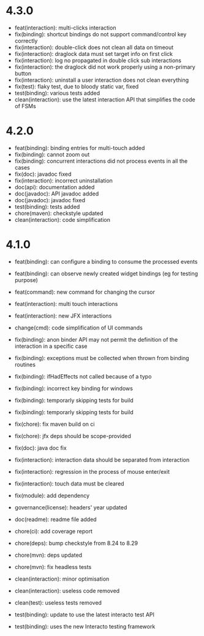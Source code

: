# 4.3.0

* feat(interaction): multi-clicks interaction
* fix(binding): shortcut bindings do not support command/control key correctly
* fix(interaction): double-click does not clean all data on timeout
* fix(interaction): draglock data must set target info on first click
* fix(interaction): log no propagated in double click sub interactions
* fix(interaction): the draglock did not work properly using a non-primary button
* fix(interaction): uninstall a user interaction does not clean everything
* fix(test): flaky test, due to bloody static var, fixed
* test(binding): various tests added
* clean(interaction): use the latest interaction API that simplifies the code of FSMs

# 4.2.0

* feat(binding): binding entries for multi-touch added
* fix(binding): cannot zoom out
* fix(binding): concurrent interactions did not process events in all the cases
* fix(doc): javadoc fixed
* fix(interaction): incorrect uninstallation
* doc(api): documentation added
* doc(javadoc): API javadoc added
* doc(javadoc): javadoc fixed
* test(binding): tests added
* chore(maven): checkstyle updated
* clean(interaction): code simplification


# 4.1.0

* feat(binding): can configure a binding to consume the processed events
* feat(binding): can observe newly created widget bindings (eg for testing purpose)
* feat(command): new command for changing the cursor
* feat(interaction): multi touch interactions
* feat(interaction): new JFX interactions

* change(cmd): code simplification of UI commands

* fix(binding): anon binder API may not permit the definition of the interaction in a specific case
* fix(binding): exceptions must be collected when thrown from binding routines
* fix(binding): ifHadEffects not called because of a typo
* fix(binding): incorrect key binding for windows
* fix(binding): temporarly skipping tests for build
* fix(binding): temporarly skipping tests for build
* fix(chore): fix maven build on ci
* fix(chore): jfx deps should be scope-provided
* fix(doc): java doc fix
* fix(interaction): interaction data should be separated from interaction
* fix(interaction): regression in the process of mouse enter/exit
* fix(interaction): touch data must be cleared
* fix(module): add dependency

* governance(license): headers' year updated
* doc(readme): readme file added

* chore(ci): add coverage report
* chore(deps): bump checkstyle from 8.24 to 8.29
* chore(mvn): deps updated
* chore(mvn): fix headless tests

* clean(interaction): minor optimisation
* clean(interaction): useless code removed
* clean(test): useless tests removed

* test(binding): update to use the latest interacto test API
* test(binding): uses the new Interacto testing framework
